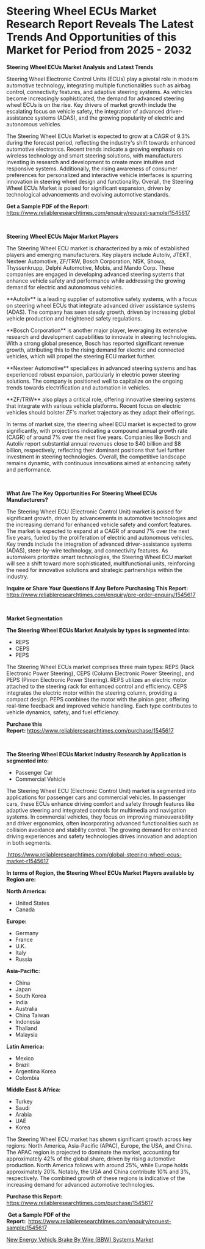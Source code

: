 <p><h1>Steering Wheel ECUs Market Research Report Reveals The Latest Trends And Opportunities of this Market for Period from 2025 - 2032</h1></p><p><strong>Steering Wheel ECUs Market Analysis and Latest Trends</strong></p>
<p><p>Steering Wheel Electronic Control Units (ECUs) play a pivotal role in modern automotive technology, integrating multiple functionalities such as airbag control, connectivity features, and adaptive steering systems. As vehicles become increasingly sophisticated, the demand for advanced steering wheel ECUs is on the rise. Key drivers of market growth include the escalating focus on vehicle safety, the integration of advanced driver-assistance systems (ADAS), and the growing popularity of electric and autonomous vehicles. </p><p>The Steering Wheel ECUs Market is expected to grow at a CAGR of 9.3% during the forecast period, reflecting the industry's shift towards enhanced automotive electronics. Recent trends indicate a growing emphasis on wireless technology and smart steering solutions, with manufacturers investing in research and development to create more intuitive and responsive systems. Additionally, the rising awareness of consumer preferences for personalized and interactive vehicle interfaces is spurring innovation in steering wheel design and functionality. Overall, the Steering Wheel ECUs Market is poised for significant expansion, driven by technological advancements and evolving automotive standards.</p></p>
<p><strong>Get a Sample PDF of the Report:&nbsp;</strong> <a href="https://www.reliableresearchtimes.com/enquiry/request-sample/1545617?utm_campaign=3317&utm_medium=2&utm_source=Github&utm_content=ia&utm_term=30032025&utm_id=steering-wheel-ecus">https://www.reliableresearchtimes.com/enquiry/request-sample/1545617</a></p>
<p>&nbsp;</p>
<p><strong>Steering Wheel ECUs Major Market Players</strong></p>
<p><p>The Steering Wheel ECU market is characterized by a mix of established players and emerging manufacturers. Key players include Autoliv, JTEKT, Nexteer Automotive, ZF/TRW, Bosch Corporation, NSK, Showa, Thyssenkrupp, Delphi Automotive, Mobis, and Mando Corp. These companies are engaged in developing advanced steering systems that enhance vehicle safety and performance while addressing the growing demand for electric and autonomous vehicles.</p><p>**Autoliv** is a leading supplier of automotive safety systems, with a focus on steering wheel ECUs that integrate advanced driver assistance systems (ADAS). The company has seen steady growth, driven by increasing global vehicle production and heightened safety regulations. </p><p>**Bosch Corporation** is another major player, leveraging its extensive research and development capabilities to innovate in steering technologies. With a strong global presence, Bosch has reported significant revenue growth, attributing this to the rising demand for electric and connected vehicles, which will propel the steering ECU market further.</p><p>**Nexteer Automotive** specializes in advanced steering systems and has experienced robust expansion, particularly in electric power steering solutions. The company is positioned well to capitalize on the ongoing trends towards electrification and automation in vehicles.</p><p>**ZF/TRW** also plays a critical role, offering innovative steering systems that integrate with various vehicle platforms. Recent focus on electric vehicles should bolster ZF's market trajectory as they adapt their offerings.</p><p>In terms of market size, the steering wheel ECU market is expected to grow significantly, with projections indicating a compound annual growth rate (CAGR) of around 7% over the next five years. Companies like Bosch and Autoliv report substantial annual revenues close to $40 billion and $8 billion, respectively, reflecting their dominant positions that fuel further investment in steering technologies. Overall, the competitive landscape remains dynamic, with continuous innovations aimed at enhancing safety and performance.</p></p>
<p>&nbsp;</p>
<p><strong>What Are The Key Opportunities For Steering Wheel ECUs Manufacturers?</strong></p>
<p><p>The Steering Wheel ECU (Electronic Control Unit) market is poised for significant growth, driven by advancements in automotive technologies and the increasing demand for enhanced vehicle safety and comfort features. The market is expected to expand at a CAGR of around 7% over the next five years, fueled by the proliferation of electric and autonomous vehicles. Key trends include the integration of advanced driver-assistance systems (ADAS), steer-by-wire technology, and connectivity features. As automakers prioritize smart technologies, the Steering Wheel ECU market will see a shift toward more sophisticated, multifunctional units, reinforcing the need for innovative solutions and strategic partnerships within the industry.</p></p>
<p><strong>Inquire or Share Your Questions If Any Before Purchasing This Report:</strong> <a href="https://www.reliableresearchtimes.com/enquiry/pre-order-enquiry/1545617?utm_campaign=3317&utm_medium=2&utm_source=Github&utm_content=ia&utm_term=30032025&utm_id=steering-wheel-ecus">https://www.reliableresearchtimes.com/enquiry/pre-order-enquiry/1545617</a></p>
<p>&nbsp;</p>
<p><strong>Market Segmentation</strong></p>
<p><strong>The Steering Wheel ECUs Market Analysis by types is segmented into:</strong></p>
<p><ul><li>REPS</li><li>CEPS</li><li>PEPS</li></ul></p>
<p><p>The Steering Wheel ECUs market comprises three main types: REPS (Rack Electronic Power Steering), CEPS (Column Electronic Power Steering), and PEPS (Pinion Electronic Power Steering). REPS utilizes an electric motor attached to the steering rack for enhanced control and efficiency. CEPS integrates the electric motor within the steering column, providing a compact design. PEPS combines the motor with the pinion gear, offering real-time feedback and improved vehicle handling. Each type contributes to vehicle dynamics, safety, and fuel efficiency.</p></p>
<p><strong>Purchase this Report:&nbsp;</strong><a href="https://www.reliableresearchtimes.com/purchase/1545617?utm_campaign=3317&utm_medium=2&utm_source=Github&utm_content=ia&utm_term=30032025&utm_id=steering-wheel-ecus">https://www.reliableresearchtimes.com/purchase/1545617</a></p>
<p>&nbsp;</p>
<p><strong>The Steering Wheel ECUs Market Industry Research by Application is segmented into:</strong></p>
<p><ul><li>Passenger Car</li><li>Commercial Vehicle</li></ul></p>
<p><p>The Steering Wheel ECU (Electronic Control Unit) market is segmented into applications for passenger cars and commercial vehicles. In passenger cars, these ECUs enhance driving comfort and safety through features like adaptive steering and integrated controls for multimedia and navigation systems. In commercial vehicles, they focus on improving maneuverability and driver ergonomics, often incorporating advanced functionalities such as collision avoidance and stability control. The growing demand for enhanced driving experiences and safety technologies drives innovation and adoption in both segments.</p></p>
<p><a href="https://www.reliableresearchtimes.com/global-steering-wheel-ecus-market-r1545617?utm_campaign=3317&utm_medium=2&utm_source=Github&utm_content=ia&utm_term=30032025&utm_id=steering-wheel-ecus">&nbsp;https://www.reliableresearchtimes.com/global-steering-wheel-ecus-market-r1545617</a></p>
<p><strong>In terms of Region, the Steering Wheel ECUs Market Players available by Region are:</strong></p>
<p>
    <p> <strong> North America: </strong>
        <ul>
            <li>United States</li>
            <li>Canada</li>
        </ul>
        </p> 
    <p> <strong> Europe: </strong>
        <ul>
            <li>Germany</li>
            <li>France</li>
            <li>U.K.</li>
            <li>Italy</li>
            <li>Russia</li>
        </ul>
        </p> 
    <p> <strong> Asia-Pacific: </strong>
        <ul>
            <li>China</li>
            <li>Japan</li>
            <li>South Korea</li>
            <li>India</li>
            <li>Australia</li>
            <li>China Taiwan</li>
            <li>Indonesia</li>
            <li>Thailand</li>
            <li>Malaysia</li>
        </ul>
        </p> 
    <p> <strong> Latin America: </strong>
        <ul>
            <li>Mexico</li>
            <li>Brazil</li>
            <li>Argentina Korea</li>
            <li>Colombia</li>
        </ul>
        </p> 
    <p> <strong> Middle East & Africa: </strong>
        <ul>
            <li>Turkey</li>
            <li>Saudi</li>
            <li>Arabia</li>
            <li>UAE</li>
            <li>Korea</li>
        </ul>
    </p>
    </p>
<p><p>The Steering Wheel ECU market has shown significant growth across key regions: North America, Asia-Pacific (APAC), Europe, the USA, and China. The APAC region is projected to dominate the market, accounting for approximately 42% of the global share, driven by rising automotive production. North America follows with around 25%, while Europe holds approximately 20%. Notably, the USA and China contribute 10% and 3%, respectively. The combined growth of these regions is indicative of the increasing demand for advanced automotive technologies.</p></p>
<p><strong>Purchase this Report: </strong><a href="https://www.reliableresearchtimes.com/purchase/1545617?utm_campaign=3317&utm_medium=2&utm_source=Github&utm_content=ia&utm_term=30032025&utm_id=steering-wheel-ecus">https://www.reliableresearchtimes.com/purchase/1545617</a></p>
<p>&nbsp;<strong>Get a Sample PDF of the Report:&nbsp;&nbsp;</strong><a href="https://www.reliableresearchtimes.com/enquiry/request-sample/1545617?utm_campaign=3317&utm_medium=2&utm_source=Github&utm_content=ia&utm_term=30032025&utm_id=steering-wheel-ecus">https://www.reliableresearchtimes.com/enquiry/request-sample/1545617</a></p>
<p><strong></strong></p>
<p><p><a href="https://github.com/porstheftyux/Market-Research-Report-List-1/blob/main/new-energy-vehicls-brake-by-wire-bbw-systems-market.md?utm_campaign=3317&utm_medium=2&utm_source=Github&utm_content=ia&utm_term=30032025&utm_id=steering-wheel-ecus">New Energy Vehicls Brake By Wire (BBW) Systems Market</a></p></p>